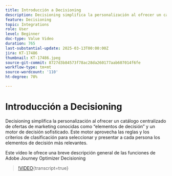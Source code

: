 ```yaml
---
title: Introducción a Decisioning
description: Decisioning simplifica la personalización al ofrecer un catálogo centralizado de ofertas de marketing conocidas como “elementos de decisión” y un motor de decisión sofisticado. Este motor aprovecha las reglas y los criterios de clasificación para seleccionar y presentar a cada persona los elementos de decisión más relevantes. Este vídeo le ofrece una breve descripción general de las funciones de Adobe Journey Optimizer Decisioning>
feature: Decisioning
topic: Integrations
role: User
level: Beginner
doc-type: Value Video
duration: 765
last-substantial-update: 2025-03-13T00:00:00Z
jira: KT-17486
thumbnail: KT-17486.jpeg
source-git-commit: 8727d3b84573f78ac28da260177aab607014f6fe
workflow-type: tm+mt
source-wordcount: '110'
ht-degree: 70%

---
```



# Introducción a Decisioning

Decisioning simplifica la personalización al ofrecer un catálogo centralizado de ofertas de marketing conocidas como “elementos de decisión” y un motor de decisión sofisticado. Este motor aprovecha las reglas y los criterios de clasificación para seleccionar y presentar a cada persona los elementos de decisión más relevantes.

Este vídeo le ofrece una breve descripción general de las funciones de Adobe Journey Optimizer Decisioning

>[!VIDEO](https://video.tv.adobe.com/v/3451101?quality=12&learn=on){transcript=true}

